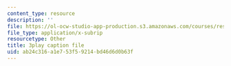 ```yaml
---
content_type: resource
description: ''
file: https://ol-ocw-studio-app-production.s3.amazonaws.com/courses/res-6-012-introduction-to-probability-spring-2018/ab24c316a1e753f59214bd46d6d0b63f_AVVbUKstn8A.vtt
file_type: application/x-subrip
resourcetype: Other
title: 3play caption file
uid: ab24c316-a1e7-53f5-9214-bd46d6d0b63f
---
```

